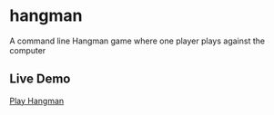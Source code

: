 # hangman
A command line Hangman game where one player plays against the computer

## Live Demo
[Play Hangman](https://replit.com/@Saleamlack/hangman?v=1)
